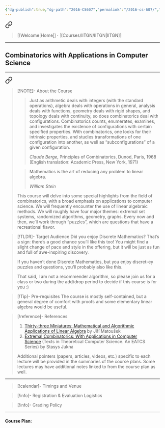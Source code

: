 ```yaml
---
{"dg-publish":true,"dg-path":"2016-CS607","permalink":"/2016-cs-607/","hide":true}
---
```



<div class="transclusion internal-embed is-loaded"><a class="markdown-embed-link" href="/menu/" aria-label="Open link"><svg xmlns="http://www.w3.org/2000/svg" width="24" height="24" viewBox="0 0 24 24" fill="none" stroke="currentColor" stroke-width="2" stroke-linecap="round" stroke-linejoin="round" class="svg-icon lucide-link"><path d="M10 13a5 5 0 0 0 7.54.54l3-3a5 5 0 0 0-7.07-7.07l-1.72 1.71"></path><path d="M14 11a5 5 0 0 0-7.54-.54l-3 3a5 5 0 0 0 7.07 7.07l1.71-1.71"></path></svg></a><div class="markdown-embed">




> [[Welcome\|Home]] · [[Courses/IITGN/IITGN\|IITGN]] 
---

</div></div>


## Combinatorics with Applications in Computer Science
---



<div class="transclusion internal-embed is-loaded"><a class="markdown-embed-link" href="/descriptions/cs-607/" aria-label="Open link"><svg xmlns="http://www.w3.org/2000/svg" width="24" height="24" viewBox="0 0 24 24" fill="none" stroke="currentColor" stroke-width="2" stroke-linecap="round" stroke-linejoin="round" class="svg-icon lucide-link"><path d="M10 13a5 5 0 0 0 7.54.54l3-3a5 5 0 0 0-7.07-7.07l-1.72 1.71"></path><path d="M14 11a5 5 0 0 0-7.54-.54l-3 3a5 5 0 0 0 7.07 7.07l1.71-1.71"></path></svg></a><div class="markdown-embed">





> [!NOTE]- About the Course
> > Just as arithmetic deals with integers (with the standard operations), algebra deals with operations in general, analysis deals with functions, geometry deals with rigid shapes, and topology deals with continuity, so does combinatorics deal with configurations. Combinatorics counts, enumerates, examines, and investigates the existence of configurations with certain specified properties. With combinatorics, one looks for their intrinsic properties, and studies transformations of one configuration into another, as well as “subconfigurations” of a given configuration.
> > 
> > _Claude Berge_, Principles of Combinatorics, Dunod, Paris, 1968 (English translation: Academic Press, New York, 1971)
>
> > Mathematics is the art of reducing any problem to linear algebra.
> > 
> > _William Stein_
>
> This course will delve into some special highlights from the field of combinatorics, with a broad emphasis on applications to computer science. We will frequently encounter the use of linear algebraic methods. We will roughly have four major themes: extremal set systems, randomized algorithms, geometry, graphs. Every now and then, we’ll work through “puzzles”, which are questions that have a recreational flavor.

> [!TLDR]- Target Audience
> Did you enjoy Discrete Mathematics? That’s a sign: there’s a good chance you’ll like this too! You might find a slight change of pace and style in the offering, but it will be just as fun and full of awe-inspiring discovery.
>
> If you haven’t done Discrete Mathematics, but you enjoy discret-ey puzzles and questions, you’ll probably also like this.
>
> That said, I am not a recommender algorithm, so please join us for a class or two during the add/drop period to decide if this course is for you :)

> [!Tip]- Pre-requisites
> The course is mostly self-contained, but a general degree of comfort with proofs and some elementary linear algebra would be useful.

> [!reference]- References
> 1. [Thirty-three Miniatures: Mathematical and Algorithmic Applications of Linear Algebra](https://kam.mff.cuni.cz/~matousek/stml-53-matousek-1.pdf) by Jiří Matoušek
> 2. [Extremal Combinatorics: With Applications in Computer Science](https://www.amazon.in/Extremal-Combinatorics-Applications-Computer-Theoretical/dp/3642173632) (Texts in Theoretical Computer Science. An EATCS Series) by Stasys Jukna
> 
> Additional pointers (papers, articles, videos, etc.) specific to each lecture will be provided in the summaries of the course plans. Some lectures may have additional notes linked to from the course plan as well.

---



</div></div>


> [!calendar]- Timings and Venue
> 
>
>

> [!info]- Registration & Evaluation Logistics
> 

> [!info]- Grading Policy
> 
>

---

#### Course Plan: 

